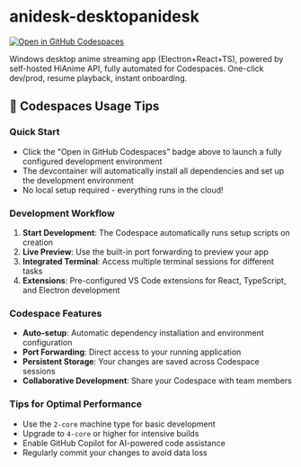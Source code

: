 # anidesk-desktopanidesk

[![Open in GitHub Codespaces](https://github.com/codespaces/badge.svg)](https://codespaces.new/Darshil0305/anidesk-desktopanidesk)

Windows desktop anime streaming app (Electron+React+TS), powered by self-hosted HiAnime API, fully automated for Codespaces. One-click dev/prod, resume playback, instant onboarding.

## 🚀 Codespaces Usage Tips

### Quick Start
- Click the "Open in GitHub Codespaces" badge above to launch a fully configured development environment
- The devcontainer will automatically install all dependencies and set up the development environment
- No local setup required - everything runs in the cloud!

### Development Workflow
1. **Start Development**: The Codespace automatically runs setup scripts on creation
2. **Live Preview**: Use the built-in port forwarding to preview your app
3. **Integrated Terminal**: Access multiple terminal sessions for different tasks
4. **Extensions**: Pre-configured VS Code extensions for React, TypeScript, and Electron development

### Codespace Features
- **Auto-setup**: Automatic dependency installation and environment configuration
- **Port Forwarding**: Direct access to your running application
- **Persistent Storage**: Your changes are saved across Codespace sessions
- **Collaborative Development**: Share your Codespace with team members

### Tips for Optimal Performance
- Use the `2-core` machine type for basic development
- Upgrade to `4-core` or higher for intensive builds
- Enable GitHub Copilot for AI-powered code assistance
- Regularly commit your changes to avoid data loss

